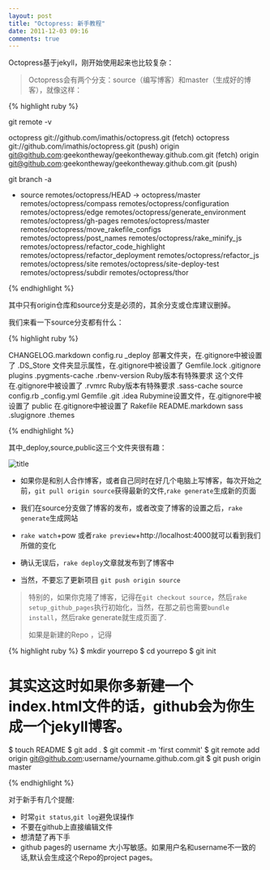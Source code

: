 ```yaml
---
layout: post
title: "Octopress: 新手教程"
date: 2011-12-03 09:16
comments: true
---
```


Octopress基于jekyll，刚开始使用起来也比较复杂：

>Octopress会有两个分支：source（编写博客）和master（生成好的博客），就像这样：

{% highlight ruby %}

git remote -v

octopress	git://github.com/imathis/octopress.git (fetch)
octopress	git://github.com/imathis/octopress.git (push)
origin	git@github.com:geekontheway/geekontheway.github.com.git (fetch)
origin	git@github.com:geekontheway/geekontheway.github.com.git (push)


git branch -a

* source
  remotes/octopress/HEAD -> octopress/master
  remotes/octopress/compass
  remotes/octopress/configuration
  remotes/octopress/edge
  remotes/octopress/generate_environment
  remotes/octopress/gh-pages
  remotes/octopress/master
  remotes/octopress/move_rakefile_configs
  remotes/octopress/post_names
  remotes/octopress/rake_minify_js
  remotes/octopress/refactor_code_highlight
  remotes/octopress/refactor_deployment
  remotes/octopress/refactor_js
  remotes/octopress/site
  remotes/octopress/site-deploy-test
  remotes/octopress/subdir
  remotes/octopress/thor

{% endhighlight %}

其中只有origin仓库和source分支是必须的，其余分支或仓库建议删掉。

我们来看一下source分支都有什么：

{% highlight ruby %}

CHANGELOG.markdown
config.ru
 _deploy  部署文件夹，在.gitignore中被设置了
.DS_Store 文件夹显示属性，在.gitignore中被设置了
Gemfile.lock
.gitignore
plugins
.pygments-cache
.rbenv-version Ruby版本有特殊要求 这个文件在.gitignore中被设置了
.rvmrc   Ruby版本有特殊要求
.sass-cache
source
config.rb
_config.yml
Gemfile
.git
.idea   Rubymine设置文件，在.gitignore中被设置了
public  在.gitignore中被设置了
Rakefile
README.markdown
sass
.slugignore
.themes

{% endhighlight %}

<!-- more -->

其中_deploy,source,public这三个文件夹很有趣：

![title](http://p4.42qu.us/721/689/144049.jpg )

- 如果你是和别人合作博客，或者自己同时在好几个电脑上写博客，每次开始之前，`git pull origin source`获得最新的文件,`rake generate`生成新的页面

- 我们在source分支做了博客的发布，或者改变了博客的设置之后，`rake generate`生成网站

- `rake watch`+pow 或者`rake preview`+http://localhost:4000就可以看到我们所做的变化

- 确认无误后，`rake deploy`文章就发布到了博客中

- 当然，不要忘了更新项目 `git push origin source`

> 特别的，如果你克隆了博客，记得在`git checkout source`，然后`rake setup_github_pages`执行初始化，当然，在那之前也需要`bundle install`，然后rake generate就生成页面了.
>
> 如果是新建的Repo ，记得

{% highlight ruby %}
$ mkdir yourrepo
$ cd yourrepo
$ git init
# 其实这这时如果你多新建一个index.html文件的话，github会为你生成一个jekyll博客。
$ touch README
$ git add .
$ git commit -m 'first commit'
$ git remote add origin git@github.com:username/yourname.github.com.git
$ git push origin master

{% endhighlight %}

对于新手有几个提醒:

- 时常`git status`,`git log`避免误操作
- 不要在github上直接编辑文件
- 想清楚了再下手
- github pages的 username 大小写敏感。如果用户名和username不一致的话,默认会生成这个Repo的project pages。

